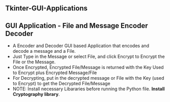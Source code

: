<h2>Tkinter-GUI-Applications</h2>

<h2>GUI Application - File and Message Encoder Decoder</h2>
<ul>
  <li> A Encoder and Decoder GUI based Application that encodes and decode a message and a File.</li> 
  <li> Just Type in the Message or select File, and click Encrypt to Encrypt the File or the Message.</li>
  <li> Once Encrypted, Encrypted File/Message is returned with the Key Used to Encrypt plus Encrypted Message/File</li>
  <li> For Decrypting, put in the decrypted message or File with the Key (used to Encrypt) to get the Decrypted File/Message</li>
  <li> NOTE: Install necessary Libararies before running the Python file. <b>Install Cryptography library</b>.</li>
</ul>      
